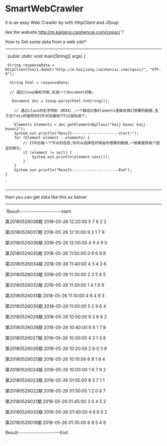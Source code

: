 # SmartWebCrawler
it is an easy Web Crawler by with HttpClient and JSoup.

like the website http://m.kaijiang.caishencai.com/cqssc/ ?

How to Get some data from a web site? 

***

`
public static void main(String[] args) {

     String responseData = HttpClientTools.doGet("http://m.kaijiang.caishencai.com/cqssc/", "UTF-8");
		
      String html = responseData;
		
      // 通过Jsoup解析页面,生成一个document对象;
		
       Document doc = Jsoup.parse(html.toString());

		// 通过class的名字得到（即XX）,一个数组对象Elements里面有我们想要的数据,至于这个div的值呢你打开浏览器按下F12就知道了;
		
		Elements elements = doc.getElementsByClass("kaij-boxer kaij-boxer2");  
		System.out.println("Result---------------------start:");  
		for (Element element : elements) {  
			// 打印出每一个节点的信息;你可以选择性的保留你想要的数据,一般都是获取个固定的索引;  
			if (element != null) {  
				System.out.println(element.text());  
			}  
		}  
		System.out.println("Result---------------------End");  
	} 
	
	`
***

then you can get data like this as below:

***

`Result---------------------start:  

第20180526038期 2018-05-26 12:20:00 5 7 6 2 2 

第20180526037期 2018-05-26 12:10:00 9 3 1 7 8  

第20180526036期 2018-05-26 12:00:00 4 9 4 9 0  

第20180526035期 2018-05-26 11:50:00 0 9 6 9 9  

第20180526034期 2018-05-26 11:40:00 4 3 4 3 6  

第20180526033期 2018-05-26 11:30:00 2 3 5 6 5 

第20180526032期 2018-05-26 11:20:00 1 4 1 6 9 

第20180526031期 2018-05-26 11:10:00 4 6 4 9 3  

第20180526030期 2018-05-26 11:00:00 5 2 9 6 4  

第20180526029期 2018-05-26 10:50:00 9 2 6 8 2 

第20180526028期 2018-05-26 10:40:00 6 6 1 7 8 

第20180526027期 2018-05-26 10:30:00 4 2 1 3 8  

第20180526026期 2018-05-26 10:20:00 2 6 0 3 8  

第20180526025期 2018-05-26 10:10:00 6 8 1 8 4 

第20180526024期 2018-05-26 10:00:00 1 6 7 9 2  

第20180526023期 2018-05-26 01:55:00 8 3 7 1 1  

第20180526022期 2018-05-26 01:50:00 1 2 0 8 7  

第20180526021期 2018-05-26 01:45:00 3 0 4 5 2  

第20180526020期 2018-05-26 01:40:00 4 8 6 6 2  

第20180526019期 2018-05-26 01:35:00 6 8 5 4 6  

Result---------------------End

`  
